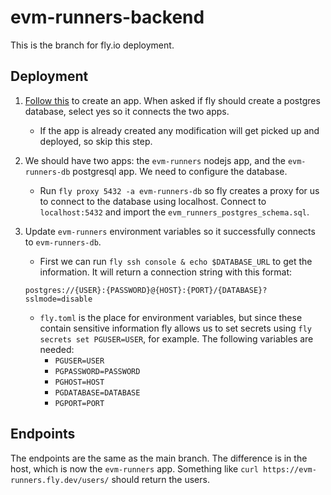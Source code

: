 # evm-runners-backend

This is the branch for fly.io deployment.

## Deployment 

1. [Follow this](https://fly.io/docs/languages-and-frameworks/node/) to create an app. When asked if fly should create a postgres database, select yes so it connects the two apps.
    - If the app is already created any modification will get picked up and deployed, so skip this step.

2. We should have two apps: the `evm-runners` nodejs app, and the `evm-runners-db` postgresql app. We need to configure the database.
    - Run `fly proxy 5432 -a evm-runners-db` so fly creates a proxy for us to connect to the database using localhost. Connect to `localhost:5432` and import the `evm_runners_postgres_schema.sql`.

3. Update `evm-runners` environment variables so it successfully connects to `evm-runners-db`.
    - First we can run `fly ssh console & echo $DATABASE_URL` to get the information. It will return a connection string with this format:

    ```
    postgres://{USER}:{PASSWORD}@{HOST}:{PORT}/{DATABASE}?sslmode=disable
    ```

    - `fly.toml` is the place for environment variables, but since these contain sensitive information fly allows us to set secrets using `fly secrets set PGUSER=USER`, for example.
    The following variables are needed: 
        - `PGUSER=USER`
        - `PGPASSWORD=PASSWORD`
        - `PGHOST=HOST`
        - `PGDATABASE=DATABASE`
        - `PGPORT=PORT`
   
## Endpoints

The endpoints are the same as the main branch. The difference is in the host, which is now the `evm-runners` app. Something like `curl https://evm-runners.fly.dev/users/` should return the users.